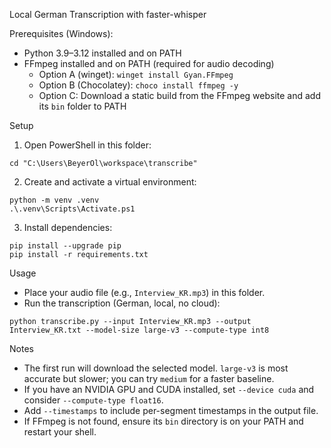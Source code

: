 Local German Transcription with faster-whisper

Prerequisites (Windows):
- Python 3.9–3.12 installed and on PATH
- FFmpeg installed and on PATH (required for audio decoding)
  - Option A (winget): `winget install Gyan.FFmpeg`
  - Option B (Chocolatey): `choco install ffmpeg -y`
  - Option C: Download a static build from the FFmpeg website and add its `bin` folder to PATH

Setup
1) Open PowerShell in this folder:
```
cd "C:\Users\BeyerOl\workspace\transcribe"
```
2) Create and activate a virtual environment:
```
python -m venv .venv
.\.venv\Scripts\Activate.ps1
```
3) Install dependencies:
```
pip install --upgrade pip
pip install -r requirements.txt
```

Usage
- Place your audio file (e.g., `Interview_KR.mp3`) in this folder.
- Run the transcription (German, local, no cloud):
```
python transcribe.py --input Interview_KR.mp3 --output Interview_KR.txt --model-size large-v3 --compute-type int8
```

Notes
- The first run will download the selected model. `large-v3` is most accurate but slower; you can try `medium` for a faster baseline.
- If you have an NVIDIA GPU and CUDA installed, set `--device cuda` and consider `--compute-type float16`.
- Add `--timestamps` to include per-segment timestamps in the output file.
- If FFmpeg is not found, ensure its `bin` directory is on your PATH and restart your shell.
